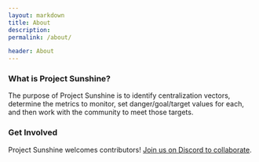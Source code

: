 ```yaml
---
layout: markdown
title: About
description: 
permalink: /about/

header: About
---
```



### What is Project Sunshine?

The purpose of Project Sunshine is to identify centralization vectors, determine the metrics to monitor, set danger/goal/target values for each, and then work with the community to meet those targets. 


### Get Involved

Project Sunshine welcomes contributors! [Join us on Discord to collaborate](https://discord.gg/zE8guNfG49).

